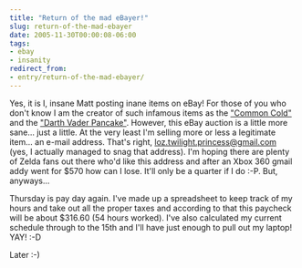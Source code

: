 ```yaml
---
title: "Return of the mad eBayer!"
slug: return-of-the-mad-ebayer
date: 2005-11-30T00:00:08-06:00
tags:
- ebay
- insanity
redirect_from:
- entry/return-of-the-mad-ebayer/
---
```

Yes, it is I, insane Matt posting inane items on eBay! For those of you who don't know I am the creator of such infamous items as the ["Common Cold"](http://dxprog.com/pics/cc.html) and the ["Darth Vader Pancake"](http://dxprog.com/pics/dv_pancake.jpg). However, this eBay auction is a little more sane... just a little. At the very least I'm selling more or less a legitimate item... an e-mail address. That's right, loz.twilight.princess@gmail.com (yes, I actually managed to snag that address). I'm hoping there are plenty of Zelda fans out there who'd like this address and after an Xbox 360 gmail addy went for $570 how can I lose. It'll only be a quarter if I do :-P. But, anyways...

Thursday is pay day again. I've made up a spreadsheet to keep track of my hours and take out all the proper taxes and according to that this paycheck will be about $316.60 (54 hours worked). I've also calculated my current schedule through to the 15th and I'll have just enough to pull out my laptop! YAY! :-D

Later :-)
